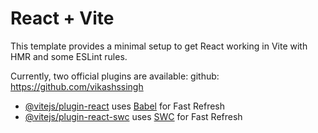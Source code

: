 # React + Vite

This template provides a minimal setup to get React working in Vite with HMR and some ESLint rules.

Currently, two official plugins are available:
github: https://github.com/vikashssingh

- [@vitejs/plugin-react](https://github.com/vitejs/vite-plugin-react/blob/main/packages/plugin-react/README.md) uses [Babel](https://babeljs.io/) for Fast Refresh
- [@vitejs/plugin-react-swc](https://github.com/vitejs/vite-plugin-react-swc) uses [SWC](https://swc.rs/) for Fast Refresh
